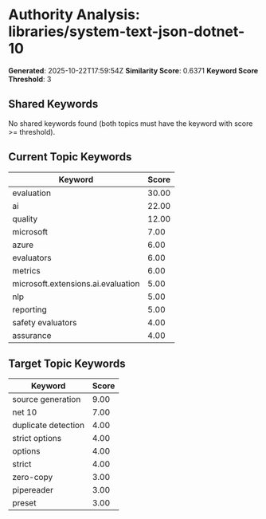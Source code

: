 # Authority Analysis: libraries/system-text-json-dotnet-10

**Generated**: 2025-10-22T17:59:54Z
**Similarity Score**: 0.6371
**Keyword Score Threshold**: 3

## Shared Keywords

No shared keywords found (both topics must have the keyword with score >= threshold).

## Current Topic Keywords

| Keyword | Score |
|---------|-------|
| evaluation | 30.00 |
| ai | 22.00 |
| quality | 12.00 |
| microsoft | 7.00 |
| azure | 6.00 |
| evaluators | 6.00 |
| metrics | 6.00 |
| microsoft.extensions.ai.evaluation | 5.00 |
| nlp | 5.00 |
| reporting | 5.00 |
| safety evaluators | 4.00 |
| assurance | 4.00 |

## Target Topic Keywords

| Keyword | Score |
|---------|-------|
| source generation | 9.00 |
| net 10 | 7.00 |
| duplicate detection | 4.00 |
| strict options | 4.00 |
| options | 4.00 |
| strict | 4.00 |
| zero-copy | 3.00 |
| pipereader | 3.00 |
| preset | 3.00 |

